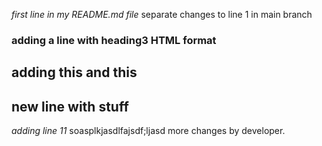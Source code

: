 *first line in my README.md file* separate changes to line 1 in main branch


### adding a line with heading3 HTML format


## adding this and this

## new line with stuff

*adding line 11* soasplkjasdlfajsdf;ljasd more changes by developer.
